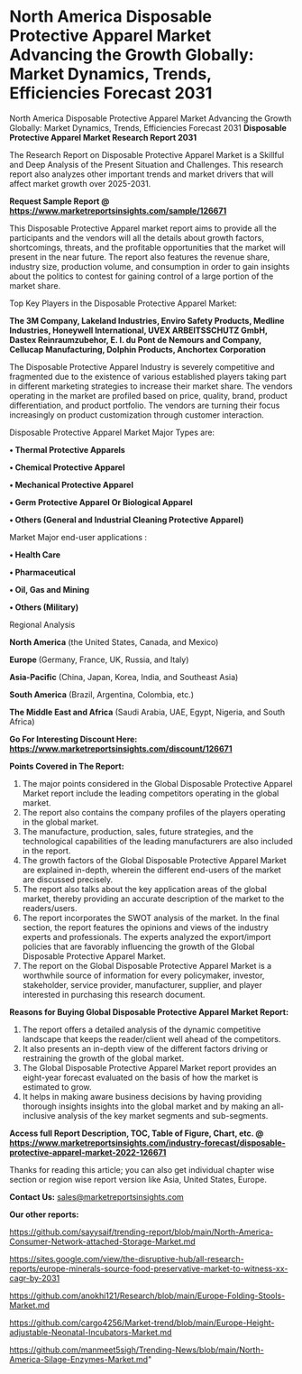 # North America Disposable Protective Apparel Market Advancing the Growth Globally: Market Dynamics, Trends, Efficiencies Forecast 2031
North America Disposable Protective Apparel Market Advancing the Growth Globally: Market Dynamics, Trends, Efficiencies Forecast 2031
<strong>Disposable Protective Apparel Market Research Report 2031</strong>

The Research Report on Disposable Protective Apparel Market is a Skillful and Deep Analysis of the Present Situation and Challenges. This research report also analyzes other important trends and market drivers that will affect market growth over 2025-2031.

<strong>Request Sample Report @ <a href=https://www.marketreportsinsights.com/sample/126671>https://www.marketreportsinsights.com/sample/126671</a></strong>

This Disposable Protective Apparel market report aims to provide all the participants and the vendors will all the details about growth factors, shortcomings, threats, and the profitable opportunities that the market will present in the near future. The report also features the revenue share, industry size, production volume, and consumption in order to gain insights about the politics to contest for gaining control of a large portion of the market share.

Top Key Players in the Disposable Protective Apparel Market:

<strong>The 3M Company, Lakeland Industries, Enviro Safety Products, Medline Industries, Honeywell International, UVEX ARBEITSSCHUTZ GmbH, Dastex Reinraumzubehor, E. I. du Pont de Nemours and Company, Cellucap Manufacturing, Dolphin Products, Anchortex Corporation</strong>

The Disposable Protective Apparel Industry is severely competitive and fragmented due to the existence of various established players taking part in different marketing strategies to increase their market share. The vendors operating in the market are profiled based on price, quality, brand, product differentiation, and product portfolio. The vendors are turning their focus increasingly on product customization through customer interaction.

Disposable Protective Apparel Market Major Types are:

<strong>• Thermal Protective Apparels

• Chemical Protective Apparel

• Mechanical Protective Apparel

• Germ Protective Apparel Or Biological Apparel

• Others (General and Industrial Cleaning Protective Apparel)</strong>

Market Major end-user applications :

<strong>• Health Care

• Pharmaceutical

• Oil, Gas and Mining

• Others (Military)</strong>

Regional Analysis

</u><strong><b>North America</b></strong> (the United States, Canada, and Mexico)

<strong><b>Europe </b></strong>(Germany, France, UK, Russia, and Italy)

<strong><b>Asia-Pacific</b></strong> (China, Japan, Korea, India, and Southeast Asia)

<strong><b>South America</b></strong> (Brazil, Argentina, Colombia, etc.)

<strong><b>The Middle East and Africa</b></strong> (Saudi Arabia, UAE, Egypt, Nigeria, and South Africa)

<strong>Go For Interesting Discount Here: <a href=https://www.marketreportsinsights.com/discount/126671>https://www.marketreportsinsights.com/discount/126671</a></strong>

<strong>Points Covered in The Report:</strong>
<ol>
  <li>The major points considered in the Global Disposable Protective Apparel Market report include the leading competitors operating in the global market.</li>
  <li>The report also contains the company profiles of the players operating in the global market.</li>
  <li>The manufacture, production, sales, future strategies, and the technological capabilities of the leading manufacturers are also included in the report.</li>
  <li>The growth factors of the Global Disposable Protective Apparel Market are explained in-depth, wherein the different end-users of the market are discussed precisely.</li>
  <li>The report also talks about the key application areas of the global market, thereby providing an accurate description of the market to the readers/users.</li>
  <li>The report incorporates the SWOT analysis of the market. In the final section, the report features the opinions and views of the industry experts and professionals. The experts analyzed the export/import policies that are favorably influencing the growth of the Global Disposable Protective Apparel Market.</li>
  <li>The report on the Global Disposable Protective Apparel Market is a worthwhile source of information for every policymaker, investor, stakeholder, service provider, manufacturer, supplier, and player interested in purchasing this research document.</li>
</ol>
<strong>Reasons for Buying Global Disposable Protective Apparel Market Report:</strong>

<ol>
  <li>The report offers a detailed analysis of the dynamic competitive landscape that keeps the reader/client well ahead of the competitors.</li>
  <li>It also presents an in-depth view of the different factors driving or restraining the growth of the global market.</li>
  <li>The Global Disposable Protective Apparel Market report provides an eight-year forecast evaluated on the basis of how the market is estimated to grow.</li>
  <li>It helps in making aware business decisions by having providing thorough insights insights into the global market and by making an all-inclusive analysis of the key market segments and sub-segments.</li>
</ol>
<strong>Access full Report Description, TOC, Table of Figure, Chart, etc. @ <a href=https://www.marketreportsinsights.com/industry-forecast/disposable-protective-apparel-market-2022-126671>https://www.marketreportsinsights.com/industry-forecast/disposable-protective-apparel-market-2022-126671</a></strong>


Thanks for reading this article; you can also get individual chapter wise section or region wise report version like Asia, United States, Europe.

<strong>Contact Us:</strong>
sales@marketreportsinsights.com

<strong>Our other reports:</strong>

<a href=https://github.com/sayysaif/trending-report/blob/main/North-America-Consumer-Network-attached-Storage-Market.md>https://github.com/sayysaif/trending-report/blob/main/North-America-Consumer-Network-attached-Storage-Market.md</a>

<a href=https://sites.google.com/view/the-disruptive-hub/all-research-reports/europe-minerals-source-food-preservative-market-to-witness-xx-cagr-by-2031>https://sites.google.com/view/the-disruptive-hub/all-research-reports/europe-minerals-source-food-preservative-market-to-witness-xx-cagr-by-2031</a>

<a href=https://github.com/anokhi121/Research/blob/main/Europe-Folding-Stools-Market.md>https://github.com/anokhi121/Research/blob/main/Europe-Folding-Stools-Market.md</a>

<a href=https://github.com/cargo4256/Market-trend/blob/main/Europe-Height-adjustable-Neonatal-Incubators-Market.md>https://github.com/cargo4256/Market-trend/blob/main/Europe-Height-adjustable-Neonatal-Incubators-Market.md</a>

<a href=https://github.com/manmeet5sigh/Trending-News/blob/main/North-America-Silage-Enzymes-Market.md>https://github.com/manmeet5sigh/Trending-News/blob/main/North-America-Silage-Enzymes-Market.md</a>"
